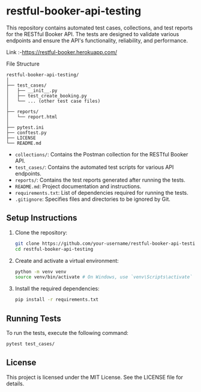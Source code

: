# restful-booker-api-testing
This repository contains automated test cases, collections, and test reports for the RESTful Booker API. The tests are designed to validate various endpoints and ensure the API's functionality, reliability, and performance. 

Link :-https://restful-booker.herokuapp.com/

File Structure

```
restful-booker-api-testing/
│
├── test_cases/
│   ├── __init__.py
│   ├── test_create_booking.py
│   └── ... (other test case files)
│
├── reports/
│   └── report.html
│
├── pytest.ini
├── conftest.py
├── LICENSE
└── README.md

```



- `collections/`: Contains the Postman collection for the RESTful Booker API.
- `test_cases/`: Contains the automated test scripts for various API endpoints.
- `reports/`: Contains the test reports generated after running the tests.
- `README.md`: Project documentation and instructions.
- `requirements.txt`: List of dependencies required for running the tests.
- `.gitignore`: Specifies files and directories to be ignored by Git.

## Setup Instructions

1. Clone the repository:

    ```bash
    git clone https://github.com/your-username/restful-booker-api-testing.git
    cd restful-booker-api-testing
    ```

2. Create and activate a virtual environment:

    ```bash
    python -m venv venv
    source venv/bin/activate # On Windows, use `venv\Scripts\activate`
    ```

3. Install the required dependencies:

    ```bash
    pip install -r requirements.txt
    ```

## Running Tests

To run the tests, execute the following command:

```bash
pytest test_cases/
```

## License

This project is licensed under the MIT License. See the LICENSE file for details.
